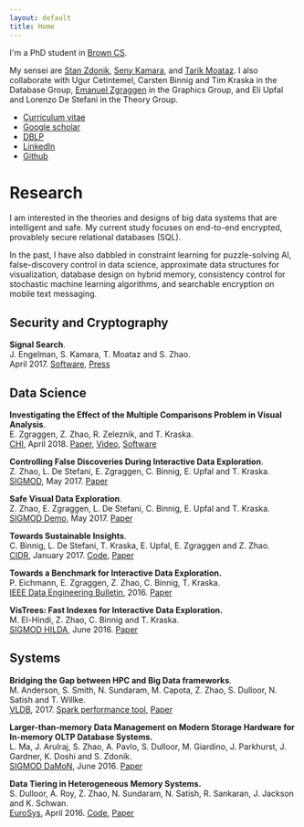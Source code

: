 ```yaml
---
layout: default
title: Home
---
```


I'm a PhD student in [Brown CS](https://cs.brown.edu).

My sensei are [Stan Zdonik](https://cs.brown.edu/~sbz/), [Seny Kamara](https://cs.brown.edu/~seny/), and [Tarik Moataz](https://cs.brown.edu/~tmoataz/). I also collaborate with Ugur Cetintemel, Carsten Binnig and Tim Kraska in the Database Group, [Emanuel Zgraggen](http://emanuelzgraggen.com/) in the Graphics Group, and Eli Upfal and Lorenzo De Stefani in the Theory Group.

* [Curriculum vitae](https://zheguang.github.io/cv/cv.pdf)
* [Google scholar](https://goo.gl/DR8pSa)
* [DBLP](http://dblp.uni-trier.de/pers/hd/z/Zhao:Zheguang)
* [LinkedIn](https://www.linkedin.com/in/samuelzhao)
* [Github](https://github.com/zheguang)

Research
========

I am interested in the theories and designs of big data systems that are intelligent and safe. My current study focuses on end-to-end encrypted, provablely secure relational databases (SQL).

In the past, I have also dabbled in constraint learning for puzzle-solving AI, false-discovery control in data science, approximate data structures for visualization, database design on hybrid memory, consistency control for stochastic machine learning algorithms, and searchable encryption on mobile text messaging.

Security and Cryptography
-------------------------

**Signal Search**.   
J. Engelman, S. Kamara, T. Moataz and S. Zhao.   
April 2017.
[Software](https://github.com/encryptedsystems/Searchable-Signal-Android),
[Press](http://esl.cs.brown.edu/blog/signal)

Data Science
------------

**Investigating the Effect of the Multiple Comparisons Problem in Visual Analysis**.   
E. Zgraggen, Z. Zhao, R. Zeleznik, and T. Kraska.   
[CHI][1], April 2018.
[Paper](https://zheguang.github.io/research/risk-chi.pdf), [Video](http://emanuelzgraggen.com/assets/video/risk.mp4), [Software](https://github.com/zheguang/macau)   

**Controlling False Discoveries During Interactive Data Exploration**.   
Z. Zhao, L. De Stefani, E. Zgraggen, C. Binnig, E. Upfal and T. Kraska.   
[SIGMOD][2], May 2017.
[Paper](https://zheguang.github.io/research/risk-sigmod.pdf)

**Safe Visual Data Exploration**.  
Z. Zhao, E. Zgraggen, L. De Stefani, C. Binnig, E. Upfal and T. Kraska.   
[SIGMOD Demo][2], May 2017.
[Paper](https://zheguang.github.io/research/risk-sigmod-demo.pdf)

**Towards Sustainable Insights**.   
C. Binnig, L. De Stefani, T. Kraska, E. Upfal, E. Zgraggen and Z. Zhao.   
[CIDR][3], January 2017.
[Code](https://github.com/zheguang/rand-db),
[Paper](https://zheguang.github.io/research/risk-cidr.pdf)

**Towards a Benchmark for Interactive Data Exploration.**   
P. Eichmann, E. Zgraggen, Z. Zhao, C. Binnig, T. Kraska.   
[IEEE Data Engineering Bulletin][4], 2016.
[Paper](https://zheguang.github.io/research/ide-bench.pdf)

**VisTrees: Fast Indexes for Interactive Data Exploration.**   
M. El-Hindi, Z. Zhao, C. Binnig and T. Kraska.   
[SIGMOD HILDA][5], June 2016.
[Paper](https://zheguang.github.io/research/vistree.pdf)

Systems
-------

**Bridging the Gap between HPC and Big Data frameworks**.   
M. Anderson, S. Smith, N. Sundaram, M. Capota, Z. Zhao, S. Dulloor, N. Satish and T. Willke.   
[VLDB][6], 2017.
[Spark performance tool](https://github.com/zheguang/spark-perftool),
[Paper](https://zheguang.github.io/research/hpc-big-data.pdf)

**Larger-than-memory Data Management on Modern Storage Hardware for In-memory OLTP Database Systems.**   
L. Ma, J. Arulraj, S. Zhao, A. Pavlo, S. Dulloor, M. Giardino, J. Parkhurst, J. Gardner, K. Doshi and S. Zdonik.   
[SIGMOD DaMoN][7], June 2016.
[Paper](https://zheguang.github.io/research/nvm-anticache.pdf)

**Data Tiering in Heterogeneous Memory Systems.**   
S. Dulloor, A. Roy, Z. Zhao, N. Sundaram, N. Satish, R. Sankaran, J. Jackson and K. Schwan.   
[EuroSys][8], April 2016.
[Code](https://github.com/zheguang/voltdb/tree/sam-redo-tag),
[Paper](https://zheguang.github.io/research/nvm-data-tiering.pdf)

[1]: https://chi2018.acm.org/
[2]: http://sigmod2017.org/
[3]: http://cidrdb.org/cidr2017/index.html
[4]: http://sites.computer.org/debull/A16dec/issue1.htm
[5]: http://hilda.io/2016/
[6]: http://www.vldb.org/2017/
[7]: http://daslab.seas.harvard.edu/damon2016/
[8]: http://eurosys16.doc.ic.ac.uk/
